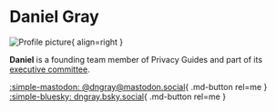# Daniel Gray

![Profile picture](https://github.com/dngray.png){ align=right }

**Daniel** is a founding team member of Privacy Guides and part of its [executive committee](https://www.privacyguides.org/en/about/#executive-committee).

[:simple-mastodon: @dngray@mastodon.social](https://mastodon.social/@dngray "@dngray@mastodon.social"){ .md-button rel=me }
[:simple-bluesky: dngray.bsky.social](https://bsky.app/profile/dngray.bsky.social "@dngray.bsky.social"){ .md-button rel=me }
